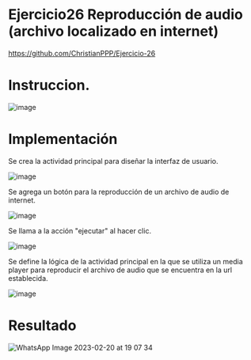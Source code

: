 # Ejercicio26 Reproducción de audio (archivo localizado en internet)
https://github.com/ChristianPPP/Ejercicio-26

# Instruccion.

![image](https://user-images.githubusercontent.com/74626089/221087311-439ff416-1b83-4784-a89b-681bfc85563c.png)


# Implementación

Se crea la actividad principal para diseñar la interfaz de usuario.

![image](https://user-images.githubusercontent.com/74626089/221087967-ac5c0870-cb62-4203-a847-53f5a59c2d77.png)

Se agrega un botón para la reproducción de un archivo de audio de internet.

![image](https://user-images.githubusercontent.com/74626089/221088179-c839a079-ed9a-4185-aa1c-77944df2a300.png)

Se llama a la acción "ejecutar" al hacer clic.

![image](https://user-images.githubusercontent.com/74626089/221088317-7a0bacd5-10eb-4f8c-af26-8ebec67f11e1.png)

Se define la lógica de la actividad principal en la que se utiliza un media player para reproducir el archivo de audio que se encuentra en la url establecida.

![image](https://user-images.githubusercontent.com/74626089/221089023-9940ee10-a7cf-4611-9b26-c5e48439010d.png)

# Resultado

![WhatsApp Image 2023-02-20 at 19 07 34](https://user-images.githubusercontent.com/74626089/220215766-8791e11b-92e8-45ed-a356-5cf1e50c332e.jpeg)
